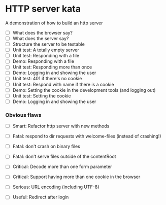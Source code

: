 # HTTP server kata

A demonstration of how to build an http server

* [ ] What does the browser say?
* [ ] What does the server say?
* [ ] Structure the server to be testable
* [ ] Unit test: A totally empty server
* [ ] Unit test: Responding with a file
* [ ] Demo: Responding with a file
* [ ] Unit test: Responding more than once
* [ ] Demo: Logging in and showing the user
* [ ] Unit test: 401 if there's no cookie
* [ ] Unit test: Respond with name if there is a cookie
* [ ] Demo: Setting the cookie in the development tools (and logging out)
* [ ] Unit test: Setting the cookie
* [ ] Demo: Logging in and showing the user

### Obvious flaws

* [ ] Smart: Refactor http server with new methods
* [ ] Fatal: respond to dir requests with welcome-files (instead of crashing!)
* [ ] Fatal: don't crash on binary files
* [ ] Fatal: don't serve files outside of the contentRoot
* [ ] Critical: Decode more than one form parameter
* [ ] Critical: Support having more than one cookie in the browser
* [ ] Serious: URL encoding (including UTF-8)
* [ ] Useful: Redirect after login

